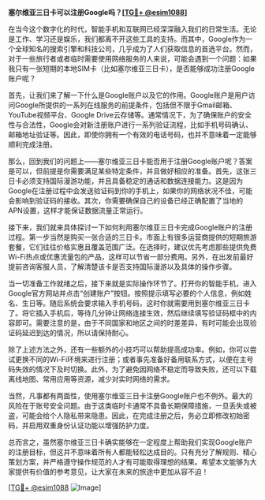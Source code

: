 **塞尔维亚三日卡可以注册Google吗？[[TG💪+ @esim1088](https://t.me/s/esim1088)]**

在当今这个数字化的时代，智能手机和互联网已经深深融入我们的日常生活。无论是工作、学习还是娱乐，我们都离不开这些工具的支持。而其中，Google作为一个全球知名的搜索引擎和科技公司，几乎成为了人们获取信息的首选平台。然而，对于一些旅行者或者临时需要使用网络服务的人来说，可能会遇到一个问题：如果我只有一张短期的本地SIM卡（比如塞尔维亚三日卡），是否能够成功注册Google账户呢？

首先，让我们来了解一下什么是Google账户以及它的作用。Google账户是用户访问Google所提供的一系列在线服务的前提条件，包括但不限于Gmail邮箱、YouTube视频平台、Google Drive云存储等。通常情况下，为了确保账户的安全性与合法性，Google会对新注册账户进行一系列验证流程，比如手机号码确认、邮箱地址验证等。因此，即使你拥有一个有效的电话号码，也并不意味着一定能够顺利完成注册。

那么，回到我们的问题上——塞尔维亚三日卡能否用于注册Google账户呢？答案是可以，但前提是你需要满足某些特定条件，并且做好相应的准备。首先，这张三日卡必须支持国际漫游功能，并且具备稳定的通话和数据连接能力。这是因为Google在注册过程中会发送验证码到你的手机上，如果你的网络状况不佳，可能会影响到验证码的接收。其次，你需要确保自己的设备已经正确配置了当地的APN设置，这样才能保证数据流量正常运行。

接下来，我们就来具体探讨一下如何利用塞尔维亚三日卡完成Google账户的注册过程。第一步当然是购买一张合适的三日卡。市面上有很多运营商提供的短期旅游套餐，它们往往价格实惠且覆盖范围广泛。在选择时，建议优先考虑那些提供免费Wi-Fi热点或优惠流量包的产品，这样可以节省一部分费用。另外，在出发前最好提前咨询客服人员，了解清楚该卡是否支持国际漫游以及具体的操作步骤。

当一切准备工作就绪之后，接下来就是实际操作环节了。打开你的智能手机，进入Google官方网站并点击“创建账户”按钮。按照提示填写必要的个人信息，例如姓名、生日等。随后系统会要求输入手机号码，这时你就需要用到塞尔维亚三日卡了。将它插入手机后，等待几分钟让网络连接生效，然后继续填写验证码框中的内容即可。需要注意的是，由于不同国家和地区之间的时差差异，有时可能会出现验证码延迟到达的情况，所以请保持耐心。

除了上述方法之外，还有一些额外的小技巧可以帮助提高成功率。例如，你可以尝试更换不同的Wi-Fi环境来进行注册；或者事先准备好备用联系方式，以便在主号码失效的情况下及时切换。此外，为了避免因网络不稳定而导致失败，还可以下载离线地图、常用应用等资源，减少对实时网络的需求。

当然，凡事都有两面性，使用塞尔维亚三日卡注册Google账户也不例外。最大的风险在于账号安全问题。由于这类临时卡通常不具备长期保障措施，一旦丢失或被盗，可能会给个人隐私带来隐患。因此，在完成注册之后，务必立即修改初始密码，并启用双重身份认证功能以增强防护力度。

总而言之，虽然塞尔维亚三日卡确实能够在一定程度上帮助我们实现Google账户的注册目标，但这并不意味着所有人都能轻松达成目的。只有充分了解规则、精心策划方案，并严格遵守操作规范的人才有可能取得理想的结果。希望本文能够为大家提供有价值的参考意见，让大家在未来的旅途中更加从容不迫！

[[TG💪+ @esim1088](https://t.me/s/esim1088) ![Image](https://i.postimg.cc/4NQfJmqS/Snipaste-2025-05-13-00-14-12.png)]
